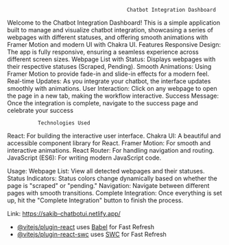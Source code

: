 
                                           Chatbot Integration Dashboard
Welcome to the Chatbot Integration Dashboard! This is a simple  application built to manage and visualize chatbot integration, showcasing a series of webpages with different statuses, and offering smooth animations with Framer Motion and modern UI with Chakra UI.
Features
Responsive Design: The app is fully responsive, ensuring a seamless experience across different screen sizes.
Webpage List with Status: Displays webpages with their respective statuses (Scraped, Pending).
Smooth Animations: Using Framer Motion to provide fade-in and slide-in effects for a modern feel.
Real-time Updates: As you integrate your chatbot, the interface updates smoothly with animations.
User Interaction: Click on any webpage to open the page in a new tab, making the workflow interactive.
Success Message: Once the integration is complete, navigate to the success page and celebrate your success

              Technologies Used
React: For building the interactive user interface.
Chakra UI: A beautiful and accessible component library for React.
Framer Motion: For smooth and interactive animations.
React Router: For handling navigation and routing.
JavaScript (ES6): For writing modern JavaScript code.


Usage:
Webpage List: View all detected webpages and their statuses.
Status Indicators: Status colors change dynamically based on whether the page is "scraped" or "pending."
Navigation: Navigate between different pages with smooth transitions.
Complete Integration: Once everything is set up, hit the "Complete Integration" button to finish the process.

Link: https://sakib-chatbotui.netlify.app/










- [@vitejs/plugin-react](https://github.com/vitejs/vite-plugin-react/blob/main/packages/plugin-react/README.md) uses [Babel](https://babeljs.io/) for Fast Refresh
- [@vitejs/plugin-react-swc](https://github.com/vitejs/vite-plugin-react-swc) uses [SWC](https://swc.rs/) for Fast Refresh
